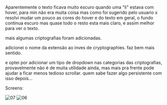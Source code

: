 Aparentemente o texto ficava muito escuro quando uma "li" estava com hover, para min não era muita coisa mas como foi sugerido pelo usuario x resolvi mudar um pouco as cores do hover e do texto em geral, o fundo continua escuro mas quase todo o resto esta mais claro, e assim melhor para ver o texto.

mais algumas criptografias foram adicionadas.

adicionei o nome da extensão ao inves de cryptographies. faz bem mais sentido.

e optei por adicionar um tipo de dropdown nas categorias das criptografias, provavelmente não é de muita utilidade ainda, mas mais pra frente pode ajudar a ficar menos tedioso scrollar.
quem sabe fazer algo persistente com isso depois... 

Screens:

![07](https://cloud.githubusercontent.com/assets/18449661/24208976/c051d338-0f03-11e7-93a7-5569e3e2ae1e.png)
![06](https://cloud.githubusercontent.com/assets/18449661/24208977/c05647f6-0f03-11e7-8537-d9bf7d3ca792.png)
